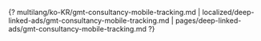 {? multilang/ko-KR/gmt-consultancy-mobile-tracking.md | localized/deep-linked-ads/gmt-consultancy-mobile-tracking.md | pages/deep-linked-ads/gmt-consultancy-mobile-tracking.md ?}
